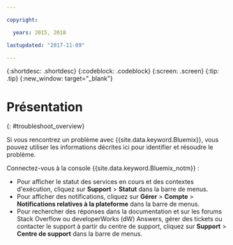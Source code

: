 ```yaml
---

copyright:

  years: 2015, 2018

lastupdated: "2017-11-09"

---
```


{:shortdesc: .shortdesc}
{:codeblock: .codeblock}
{:screen: .screen}
{:tip: .tip}
{:new_window: target="_blank"}

# Présentation
{: #troubleshoot_overview}

Si vous rencontrez un problème avec {{site.data.keyword.Bluemix}}, vous pouvez utiliser les informations décrites ici pour identifier et résoudre le problème.

Connectez-vous à la console {{site.data.keyword.Bluemix_notm}} :
* Pour afficher le statut des services en cours et des contextes d'exécution, cliquez sur **Support** > **Statut** dans la barre de menus.
* Pour afficher des notifications, cliquez sur **Gérer** > **Compte** > **Notifications relatives à la plateforme** dans la barre de menus.
* Pour rechercher des réponses dans la documentation et sur les forums Stack Overflow ou developerWorks (dW) Answers, gérer des tickets ou contacter le support à partir du centre de support, cliquez sur **Support** > **Centre de support** dans la barre de menus.
